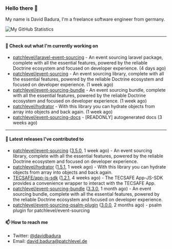 ### Hello there 👋

My name is David Badura, I'm a freelance software engineer from germany.

![My GitHub Statistics](https://github-readme-stats.vercel.app/api?username=DavidBadura&show_icons=true&count_private=true&hide_title=true)

---

#### 👷 Check out what I'm currently working on

- [patchlevel/laravel-event-sourcing](https://github.com/patchlevel/laravel-event-sourcing) - An event sourcing laravel package, complete with all the essential features, powered by the reliable Doctrine ecosystem and focused on developer experience. (4 days ago)
- [patchlevel/event-sourcing](https://github.com/patchlevel/event-sourcing) - An event sourcing library, complete with all the essential features,  powered by the reliable Doctrine ecosystem and focused on developer experience. (1 week ago)
- [patchlevel/event-sourcing-bundle](https://github.com/patchlevel/event-sourcing-bundle) - An event sourcing bundle, complete with all the essential features, powered by the reliable Doctrine ecosystem and focused on developer experience. (1 week ago)
- [patchlevel/hydrator](https://github.com/patchlevel/hydrator) - With this library you can hydrate objects from array into objects and back again.  (1 week ago)
- [patchlevel/event-sourcing-docs](https://github.com/patchlevel/event-sourcing-docs) - [READONLY] autogenerated docs (3 weeks ago)

---

#### 🔭 Latest releases I've contributed to

- [patchlevel/event-sourcing](https://github.com/patchlevel/event-sourcing) ([3.5.0](https://github.com/patchlevel/event-sourcing/releases/tag/3.5.0), 1 week ago) - An event sourcing library, complete with all the essential features,  powered by the reliable Doctrine ecosystem and focused on developer experience.
- [patchlevel/hydrator](https://github.com/patchlevel/hydrator) ([1.5.1](https://github.com/patchlevel/hydrator/releases/tag/1.5.1), 1 week ago) - With this library you can hydrate objects from array into objects and back again. 
- [TECSAFE/app-js-sdk](https://github.com/TECSAFE/app-js-sdk) ([1.2.1](https://github.com/TECSAFE/app-js-sdk/releases/tag/1.2.1), 4 weeks ago) - The TECSAFE App-JS-SDK provides a convenience wrapper to interact with the TECSAFE App.
- [patchlevel/event-sourcing-bundle](https://github.com/patchlevel/event-sourcing-bundle) ([3.3.0](https://github.com/patchlevel/event-sourcing-bundle/releases/tag/3.3.0), 1 month ago) - An event sourcing bundle, complete with all the essential features, powered by the reliable Doctrine ecosystem and focused on developer experience.
- [patchlevel/event-sourcing-psalm-plugin](https://github.com/patchlevel/event-sourcing-psalm-plugin) ([3.0.0](https://github.com/patchlevel/event-sourcing-psalm-plugin/releases/tag/3.0.0), 2 months ago) - psalm plugin for patchlevel/event-sourcing

#### 📫 How to reach me

- Twitter: [@davidbadura](https://twitter.com/davidbadura)
- Email: [david.badura@patchlevel.de](mailto:david.badura@patchlevel.de)